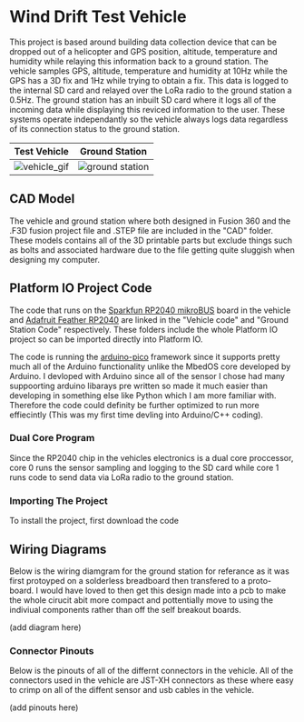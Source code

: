 # Wind Drift Test Vehicle

This project is based around building data collection device that can be dropped out of a helicopter and GPS position, altitude, temperature and humidity while relaying this information back to a ground station. The vehicle samples GPS, altitude, temperature and humidity at 10Hz while the GPS has a 3D fix and 1Hz while trying to obtain a fix. This data is logged to the internal SD card and relayed over the LoRa radio to the ground station a 0.5Hz. The ground station has an inbuilt SD card where it logs all of the incoming data while displaying this reviced information to the user. These systems operate independantly so the vehicle always logs data regardless of its connection status to the ground station.

Test Vehicle | Ground Station
------------ | -------------
![vehicle_gif](https://github.com/JasperCusiel/Wind-Drift-Test-Vehicle/blob/f5f4aa340e76b96d537dc1a6af973c7dd2ffaf03/Test_Vehicle.gif) | ![ground station](https://github.com/JasperCusiel/Wind-Drift-Test-Vehicle/blob/e8371d43ec23b7cb48514da858f554845b8bd735/Ground%20Station.gif)

## CAD Model
The vehicle and ground station where both designed in Fusion 360 and the .F3D fusion project file and .STEP file are included in the "CAD" folder. These models contains all of the 3D printable parts but exclude things such as bolts and associated hardware due to the file getting quite sluggish when designing my computer.

## Platform IO Project Code
The code that runs on the [Sparkfun RP2040 mikroBUS](https://www.sparkfun.com/products/18721) board in the vehicle and [Adafruit Feather RP2040](https://www.adafruit.com/product/4884) are linked in the "Vehicle code" and "Ground Station Code" respectively. These folders include the whole Platform IO project so can be imported directly into Platform IO.

The code is running the [arduino-pico](https://arduino-pico.readthedocs.io/en/latest/) framework since it supports pretty much all of the Arduino functionality unlike the MbedOS core developed by Arduino. I devloped with Arduino since all of the sensor I chose had many suppoorting arduino libarays pre written so made it much easier than developing in something else like Python which I am more familiar with. Therefore the code could definity be further optimized to run more effiecintly (This was my first time devling into Arduino/C++ coding).

### Dual Core Program
Since the RP2040 chip in the vehicles electronics is a dual core proccessor, core 0 runs the sensor sampling and logging to the SD card while core 1 runs code to send data via LoRa radio to the ground station. 

### Importing The Project
To install the project, first download the code

## Wiring Diagrams
Below is the wiring diamgram for the ground station for referance as it was first protoyped on a solderless breadboard then transfered to a proto-board. I would have loved to then get this design made into a pcb to make the whole cirucit abit more compact and pottentially move to using the indiviual components rather than off the self breakout boards.

(add diagram here)

### Connector Pinouts
Below is the pinouts of all of the differnt connectors in the vehicle. All of the connectors used in the vehicle are JST-XH connectors as these where easy to crimp on all of the diffent sensor and usb cables in the vehicle.

(add pinouts here)

